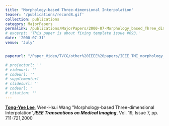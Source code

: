 ```yaml
---
title: "Morphology-based Three-dimensional Interpolation"
teaser: '/publications/record8.gif'
collection: publications
category: MajorPapers
permalink: /publications/MajorPapers/2000-07-Morphology_based_Three_dimensional_Interpolation
# excerpt: 'This paper is about fixing template issue #693.'
date: '2000-07-31'
venue: 'July'


paperurl: "/Paper_Video/TVCG/other%20IEEE%20papers/IEEE_TMI_morphology_2000.pdf"

# projecturl: ''
# videourl: ''
# codeurl: ''
# supplementurl
# slidesurl: ''
# codeurl: '
# citation: ''
---
```


<strong><u>Tong-Yee Lee</u></strong>, Wen-Hsui Wang "Morphology-based Three-dimensional Interpolation",<strong><i>IEEE Transactions on Medical Imaging</i></strong>, Vol. 19, Issue 7, pp. 711-721,2000

 